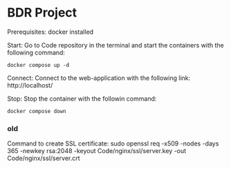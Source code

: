 # BDR Project

Prerequisites: docker installed

Start:
Go to Code repository in the terminal and start the containers with the following command:

`docker compose up -d`

Connect:
Connect to the web-application with the following link:
http://localhost/


Stop:
Stop the container with the followin command:

`docker compose down`


### old
Command to create SSL certificate:
sudo openssl req -x509 -nodes -days 365 -newkey rsa:2048 -keyout Code/nginx/ssl/server.key -out Code/nginx/ssl/server.crt
